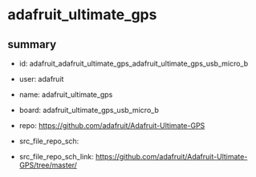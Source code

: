 # adafruit_ultimate_gps
 
## summary 
* id: adafruit_adafruit_ultimate_gps_adafruit_ultimate_gps_usb_micro_b
* user: adafruit
* name: adafruit_ultimate_gps
* board: adafruit_ultimate_gps_usb_micro_b
* repo: https://github.com/adafruit/Adafruit-Ultimate-GPS



* src_file_repo_sch: 
* src_file_repo_sch_link: https://github.com/adafruit/Adafruit-Ultimate-GPS/tree/master/




